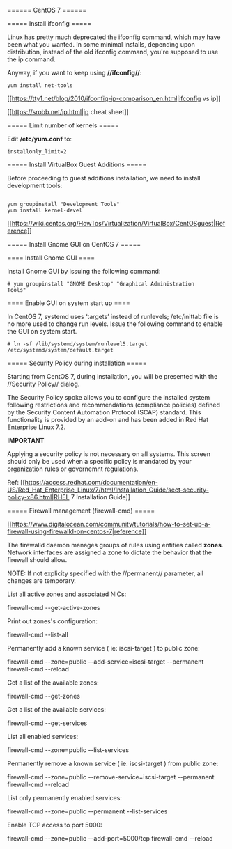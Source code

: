====== CentOS 7 ======

===== Install ifconfig =====

Linux has pretty much deprecated the ifconfig command, which may have been what you wanted. In some minimal installs, depending upon distribution, instead of the old ifconfig command, you're supposed to use the ip command. 

Anyway, if you want to keep using **//ifconfig//**:

<code>yum install net-tools</code>

[[https://tty1.net/blog/2010/ifconfig-ip-comparison_en.html|ifconfig vs ip]]

[[https://srobb.net/ip.html|ip cheat sheet]]

===== Limit number of kernels =====

Edit **/etc/yum.conf** to:

<code>installonly_limit=2</code>

===== Install VirtualBox Guest Additions =====

Before proceeding to guest additions installation, we need to install development tools:

<code>
yum groupinstall "Development Tools"
yum install kernel-devel
</code>

[[https://wiki.centos.org/HowTos/Virtualization/VirtualBox/CentOSguest|Reference]]


===== Install Gnome GUI on CentOS 7 =====

==== Install Gnome GUI ====

Install Gnome GUI by issuing the following command:

<code># yum groupinstall "GNOME Desktop" "Graphical Administration Tools"</code>

==== Enable GUI on system start up ====


In CentOS 7,  systemd uses ‘targets’ instead of runlevels; /etc/inittab file is no more used to change run levels. 
Issue the following command to enable the GUI on system start.

<code># ln -sf /lib/systemd/system/runlevel5.target /etc/systemd/system/default.target</code>


===== Security Policy during installation =====

Starting from CentOS 7, during installation, you will be presented with the //Security Policy// dialog.

The Security Policy spoke allows you to configure the installed system following restrictions and recommendations (compliance policies) defined by the Security Content Automation Protocol (SCAP) standard. This functionality is provided by an add-on and has been added in Red Hat Enterprise Linux 7.2.

**IMPORTANT**

Applying a security policy is not necessary on all systems. This screen should only be used when a specific policy is mandated by your organization rules or governemnt regulations.

Ref: [[https://access.redhat.com/documentation/en-US/Red_Hat_Enterprise_Linux/7/html/Installation_Guide/sect-security-policy-x86.html|RHEL 7 Installation Guide]]


===== Firewall management (firewall-cmd) =====

[[https://www.digitalocean.com/community/tutorials/how-to-set-up-a-firewall-using-firewalld-on-centos-7|reference]]

The firewalld daemon manages groups of rules using entities called **zones**. Network interfaces are assigned a zone to dictate the behavior that the firewall should allow.

NOTE: If not explicity specified with the //permanent// parameter, all changes are temporary.


List all active zones and associated NICs:

  firewall-cmd --get-active-zones

Print out zones's configuration:

  firewall-cmd --list-all

Permanently add a known service ( ie: iscsi-target ) to public zone:

  firewall-cmd --zone=public --add-service=iscsi-target --permanent
  firewall-cmd --reload

Get a list of the available zones:

  firewall-cmd --get-zones

Get a list of the available services:

  firewall-cmd --get-services

List all enabled services:

  firewall-cmd --zone=public --list-services

Permanently remove a known service ( ie: iscsi-target ) from public zone:

  firewall-cmd --zone=public --remove-service=iscsi-target --permanent
  firewall-cmd --reload

List only permanently enabled services:

  firewall-cmd --zone=public --permanent --list-services

Enable TCP access to port 5000:

  firewall-cmd --zone=public --add-port=5000/tcp
  firewall-cmd --reload

